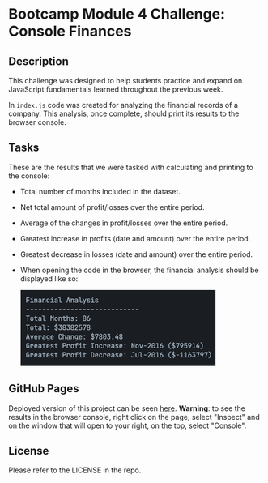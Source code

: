 # Bootcamp Module 4 Challenge: Console Finances

## Description

This challenge was designed to help students practice and expand on JavaScript fundamentals learned throughout the previous week.

In `index.js` code was created for analyzing the financial records of a company. This analysis, once complete, should print its results to the browser console.

## Tasks

These are the results that we were tasked with calculating and printing to the console:

- Total number of months included in the dataset.

- Net total amount of profit/losses over the entire period.

- Average of the changes in profit/losses over the entire period.

- Greatest increase in profits (date and amount) over the entire period.

- Greatest decrease in losses (date and amount) over the entire period.

- When opening the code in the browser, the financial analysis should be displayed like so:

  ![results.png](./images/results.png)

## GitHub Pages

Deployed version of this project can be seen [here](https://vcdsc.github.io/console-finances/). **Warning**: to see the results in the browser console, right click on the page, select "Inspect" and on the window that will open to your right, on the top, select "Console".

## License

Please refer to the LICENSE in the repo.
